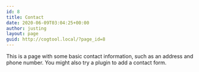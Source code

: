 ```yaml
---
id: 8
title: Contact
date: 2020-06-09T03:04:25+00:00
author: justing
layout: page
guid: http://cogtool.local/?page_id=8
---
```

This is a page with some basic contact information, such as an address and phone number. You might also try a plugin to add a contact form.